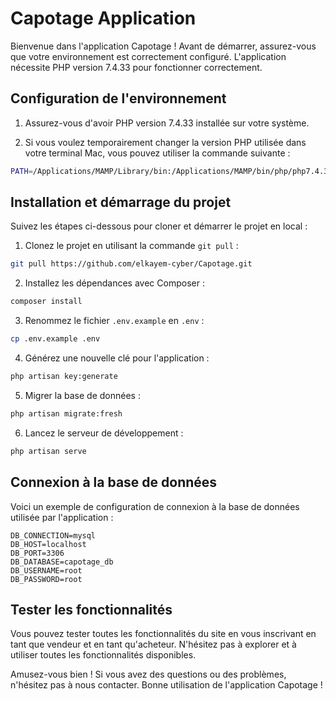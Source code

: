 # Capotage Application

Bienvenue dans l'application Capotage ! Avant de démarrer, assurez-vous que votre environnement est correctement configuré. L'application nécessite PHP version 7.4.33 pour fonctionner correctement.

## Configuration de l'environnement

1. Assurez-vous d'avoir PHP version 7.4.33 installée sur votre système.

2. Si vous voulez temporairement changer la version PHP utilisée dans votre terminal Mac, vous pouvez utiliser la commande suivante :

```bash
PATH=/Applications/MAMP/Library/bin:/Applications/MAMP/bin/php/php7.4.33/bin:$PATH
```

## Installation et démarrage du projet

Suivez les étapes ci-dessous pour cloner et démarrer le projet en local :

1. Clonez le projet en utilisant la commande `git pull` :

```bash
git pull https://github.com/elkayem-cyber/Capotage.git
```

2. Installez les dépendances avec Composer :

```bash
composer install
```

3. Renommez le fichier `.env.example` en `.env` :

```bash
cp .env.example .env
```

4. Générez une nouvelle clé pour l'application :

```bash
php artisan key:generate
```

5. Migrer la base de données :

```bash
php artisan migrate:fresh
```

6. Lancez le serveur de développement :

```bash
php artisan serve
```

## Connexion à la base de données

Voici un exemple de configuration de connexion à la base de données utilisée par l'application :

```plaintext
DB_CONNECTION=mysql
DB_HOST=localhost
DB_PORT=3306
DB_DATABASE=capotage_db
DB_USERNAME=root
DB_PASSWORD=root
```

## Tester les fonctionnalités

Vous pouvez tester toutes les fonctionnalités du site en vous inscrivant en tant que vendeur et en tant qu'acheteur. N'hésitez pas à explorer et à utiliser toutes les fonctionnalités disponibles.

Amusez-vous bien ! Si vous avez des questions ou des problèmes, n'hésitez pas à nous contacter. Bonne utilisation de l'application Capotage !
